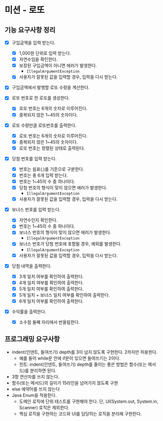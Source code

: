 # 미션 - 로또
## 기능 요구사항 정리
- [X] 구입금액을 입력 받는다.
  - [X] 1,000원 단위로 입력 받는다.
  - [X] 자연수임을 확인한다.
  - [X] 보장된 구입금액이 아니면 에러가 발생한다.
      - `IllegalArgumentException`
  - [X] 사용자가 잘못된 값을 입력할 경우, 입력을 다시 받는다.
- [X] 구입금액에서 발행할 로또 수량을 계산한다.

- [X] 로또 번호로 한 로또를 생성한다.
    - [X] 로또 번호는 6개의 숫자로 이루어진다.
    - [X] 중복되지 않은 1~45의 숫자이다.

- [X] 로또 수량만큼 로또번호를 출력한다.
  - [X] 로또 번호는 6개의 숫자로 이루어진다.
  - [X] 중복되지 않은 1~45의 숫자이다.
  - [X] 로또 번호는 정렬된 상태로 출력된다.

- [X] 당첨 번호를 입력 받는다.
  - [X] 번호는 쉼표(,)를 기준으로 구분한다.
  - [X] 번호는 총 6개 입력 받는다.
  - [X] 번호는 1~45의 수 중 하나이다.
  - [X] 당첨 번호의 형식이 맞지 않으면 에러가 발생한다.
    - `IllegalArgumentException`
  - [X] 사용자가 잘못된 값을 입력할 경우, 입력을 다시 받는다.
- [X] 보너스 번호를 입력 받는다.
  - [X] 자연수인지 확인한다.
  - [X] 번호는 1~45의 수 중 하나이다.
  - [X] 보너스 번호의 형식이 맞지 않으면 에러가 발생한다.
    - `IllegalArgumentException`
  - [X] 보너스 번호가 당첨 번호에 포함될 경우, 예외를 발생한다.
    - `IllegalArgumentException`
  - [X] 사용자가 잘못된 값을 입력할 경우, 입력을 다시 받는다.

- [X] 당첨 내역을 출력한다.
  - [X] 3개 일치 여부를 확인하여 출력한다.
  - [X] 4개 일치 여부를 확인하여 출력한다.
  - [X] 5개 일치 여부를 확인하여 출력한다.
  - [X] 5개 일치 + 보너스 일치 여부를 확인하여 출력한다.
  - [X] 6개 일치 여부를 확인하여 출력한다.
- [X] 수익률을 출력한다.
  - [X] 소수점 둘째 자리에서 반올림한다.


## 프로그래밍 요구사항
- indent(인덴트, 들여쓰기) depth를 3이 넘지 않도록 구현한다. 2까지만 허용한다.
  - 예를 들어 while문 안에 if문이 있으면 들여쓰기는 2이다.
  - 힌트: indent(인덴트, 들여쓰기) depth를 줄이는 좋은 방법은 함수(또는 메서드)를 분리하면 된다.
- 3항 연산자를 쓰지 않는다.
- 함수(또는 메서드)의 길이가 15라인을 넘어가지 않도록 구현
- else 예약어를 쓰지 않는다
- Java Enum을 적용한다.
  - 도메인 로직에 단위 테스트를 구현해야 한다. 단, UI(System.out, System.in, Scanner) 로직은 제외한다.
  - 핵심 로직을 구현하는 코드와 UI를 담당하는 로직을 분리해 구현한다.
